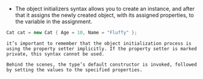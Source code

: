 - The object initializers syntax allows you to create an instance, and after that it assigns the newly created object, with its assigned properties, to the variable in the assignment.
```csharp
Cat cat = new Cat { Age = 10, Name = "Fluffy" };
```

```ad-note
it’s important to remember that the object initialization process is using the property setter implicitly. If the property setter is marked private, this syntax cannot be used.
```

```ad-note
Behind the scenes, the type’s default constructor is invoked, followed by setting the values to the specified properties.
```